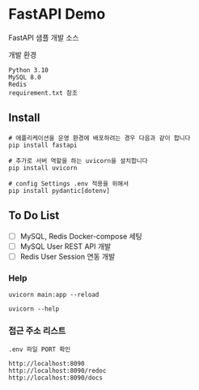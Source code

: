 # FastAPI Demo
FastAPI 샘플 개발 소스

개발 환경
```shell
Python 3.10
MySQL 8.0
Redis
requirement.txt 참조
```

## Install
```shell
# 애플리케이션을 운영 환경에 배포하려는 경우 다음과 같이 합니다
pip install fastapi

# 추가로 서버 역할을 하는 uvicorn을 설치합니다
pip install uvicorn

# config Settings .env 적용을 위해서 
pip install pydantic[dotenv]
```

## To Do List
* [ ] MySQL, Redis Docker-compose 세팅
* [ ] MySQL User REST API 개발
* [ ] Redis User Session 연동 개발

### Help
```shell
uvicorn main:app --reload

uvicorn --help
```

### 접근 주소 리스트
```shell
.env 파일 PORT 확인

http://localhost:8090
http://localhost:8090/redoc
http://localhost:8090/docs
```
